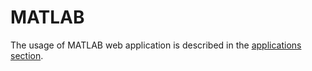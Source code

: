 # MATLAB
The usage of MATLAB web application is described in the [applications section](../../apps/matlab.md#matlab-web-application).
